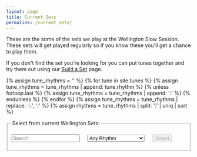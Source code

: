 ```yaml
---
layout: page
title: Current Sets
permalink: /current_sets/
---
```


These are the some of the sets we play at the Wellington Slow Session. These sets will get played regularly so if you know these you'll get a chance to play them.

If you don't find the set you're looking for you can put tunes together and try them out using our <a href="/build_a_set/">Build a Set</a> page.

<div id="audioPlayer"></div>


{% assign tune_rhythms = '' %}
{% for tune in site.tunes %}
{% assign tune_rhythms = tune_rhythms | append: tune.rhythm %}
{% unless forloop.last %}
{% assign tune_rhythms = tune_rhythms | append: ':' %}
{% endunless %}
{% endfor %}
{% assign tune_rhythms = tune_rhythms | replace: '::', ':' %}
{% assign rhythms = tune_rhythms | split: ':' | uniq | sort %}

<fieldset>
    <legend>Select from current Wellington Sets:</legend>    
    <form id="wellington" method="get">
        <br />
        <span title="Filter the Sets Archive for sets by title or by type such as 'reel', 'jig', 'polka'.">        
        <input type="text" id="title-box" name="title" placeholder='Search' value='' onkeydown="enable_button()">
        &emsp;
        <select id="rhythm-box" name="rhythm"  onChange="enable_button()">
            <option value="">Any Rhythm</option>
            {% for rhythm in rhythms %}
            {% if rhythm != '' %}
            <option value="{{ rhythm }}">{{ rhythm | capitalize }}</option>
            {% endif %}
            {% endfor %}
        </select>
        </span>    
        &emsp;
        <span title="Run the filter with the default settings to see the whole list">
        <input class="filterButton filterDisabled" id="submit_button" type="submit" name="submit" value="Select" disabled>
        </span>      
    </form>
    <p></p>
    <div id="sets-count"></div>
</fieldset>

<br />
<div id="sets-table"></div>
<div id="abc-textareas"></div>

<script>
    window.store = {
      {% assign setID = 100 %}
      {% for set in site.sets %}
          "{{ setID }}": {
              "title": "{{ set.title | xml_escape }}",
              "setID": "{{ setID }}",
              "rhythm": "{{ set.rhythm | xml_escape }}",
              "location": "{{ set.location | xml_escape }}",
              "url": "{{ set.url | absolute_url }}",
              "instrument": "{{ site.defaultABCplayer }}",
              "setTunes": "{{ set.tunes | xml_escape }}",
              "setTitles": "{% for setTune in set.tunes %}{% assign siteTunes = site.tunes | where: 'titleID', setTune %}{% for tune in siteTunes %}{{ tune.title | xml_escape }}{% endfor %}{% unless forloop.last %}, {% endunless %}{% endfor %}",
              "setURLs": "{% for setTune in set.tunes %}{% assign setTuneURL = setTune | replace: 'md', 'html' | prepend: '/tunes/' %}{% assign siteTunes = site.tunes | where: 'titleID', setTune %}{% for tune in siteTunes %}<a href=\"{{ setTuneURL | absolute_url | uri_escape }}\">{{ tune.title | escape }} ({{ tune.key}})</a>{% endfor %}{% unless forloop.last %}, {% endunless %}{% endfor %}",
              "tuneSources": "{% for setTune in set.tunes %}{% assign setTuneMP3 = setTune | replace: 'md', 'mp3' | prepend: '/mp3/' %}{% assign siteTunes = site.tunes | where: 'titleID', setTune %}{% for tune in siteTunes %}{% if tune.mp3_file %}{{ tune.mp3_file | prepend: site.mp3_host }}{% else %}{{ tune.abc | uri_escape }}{% endif %}{% endfor %}{% unless forloop.last %}, {% endunless %}{% endfor %}",
          },
          {% assign setID = setID | plus: 1 %}
      {% endfor %}
    };

</script>

<script src="{{ site.js_host }}/js/lunr.min.js"></script>
<script src="{{ site.js_host }}/js/build_sets.js"></script>

<script>
$(document).ready(function() {
    audioPlayer.innerHTML = createAudioPlayer();

    /* Set initial sort order */
    $.tablesorter.defaults.sortList = [[0,0]];

    $("#search-results").tablesorter({
        headers: {
            2: {
                sorter: false
            },  
            3: {
                sorter: false
            }
        }
    });
    // In Chrome/Opera/Firefox, an AudioContext must be created or resumed
    // after the document received a user gesture to enable audio playback.
    // See https://goo.gl/7K7WLu and also see /js/audioContext.js
    // This function only sets the necessary event listener if we're running
    // on a Chrome, Opera or Firefox browser
    audioResume();
});
</script>

<script>
    function enable_button() {
        submit_button.disabled = false;
        submit_button.style.opacity=1.0;
        submit_button.style.cursor='pointer';
    }
</script>
